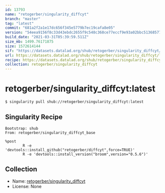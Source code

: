 ```yaml
---
id: 13793
name: "retogerber/singularity_diffcyt"
branch: "master"
tag: "latest"
commit: "681a2f2a1e17dc656f345e5779b7ec19cafa8e05"
version: "54eea9156f8c33d43ebdc2655f9c548c368ce77eccf9e93a02bbc513685775a2"
build_date: "2021-03-31T05:39:59.511Z"
size_mb: 1499.76171875
size: 1572614144
sif: "https://datasets.datalad.org/shub/retogerber/singularity_diffcyt/latest/2021-03-31-681a2f2a-54eea915/54eea9156f8c33d43ebdc2655f9c548c368ce77eccf9e93a02bbc513685775a2.sif"
url: https://datasets.datalad.org/shub/retogerber/singularity_diffcyt/latest/2021-03-31-681a2f2a-54eea915/
recipe: https://datasets.datalad.org/shub/retogerber/singularity_diffcyt/latest/2021-03-31-681a2f2a-54eea915/Singularity
collection: retogerber/singularity_diffcyt
---
```


# retogerber/singularity_diffcyt:latest

```bash
$ singularity pull shub://retogerber/singularity_diffcyt:latest
```

## Singularity Recipe

```singularity
Bootstrap: shub
From: retogerber/singularity_diffcyt_base

%post
        R -e 'devtools::install_github("retogerber/diffcyt",force=TRUE)'
        R -e 'devtools::install_version("broom",version="0.5.6")'
```

## Collection

 - Name: [retogerber/singularity_diffcyt](https://github.com/retogerber/singularity_diffcyt)
 - License: None

